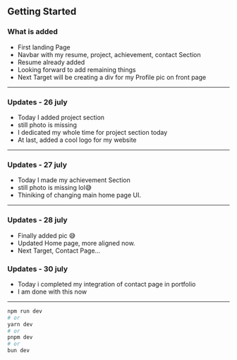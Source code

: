 
## Getting Started
### What is added
- First landing Page
- Navbar with my resume, project, achievement, contact Section
- Resume already added
- Looking forward to add remaining things
- Next Target will be creating a div for my Profile pic on front page

---
### Updates - 26 july
- Today I added project section
- still photo is missing
- I dedicated my whole time for project section today
- At last, added a cool logo for my website

---

### Updates - 27 july
- Today I made my achievement Section
- still photo is missing lol😅
- Thiniking of changing main home page UI.

---
### Updates - 28 july
- Finally added pic 😅
- Updated Home page, more aligned now.
- Next Target, Contact Page...

### Updates - 30 july
- Today i completed my integration of contact page in portfolio
- I am done with this now
  
--- 
```bash
npm run dev
# or
yarn dev
# or
pnpm dev
# or
bun dev
```
